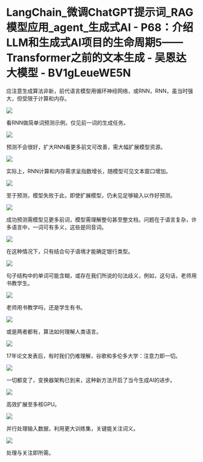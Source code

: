 # LangChain_微调ChatGPT提示词_RAG模型应用_agent_生成式AI - P68：介绍LLM和生成式AI项目的生命周期5——Transformer之前的文本生成 - 吴恩达大模型 - BV1gLeueWE5N

应注意生成算法非新，前代语言模型用循环神经网络，或RNN，RNN，虽当时强大，但受限于计算和内存。

![](img/e25a8f2c56f81f6926ced839cfe057b7_1.png)

看RNN做简单词预测示例，仅见前一词的生成任务。

![](img/e25a8f2c56f81f6926ced839cfe057b7_3.png)

预测不会很好，扩大RNN看更多前文可改善，需大幅扩展模型资源。

![](img/e25a8f2c56f81f6926ced839cfe057b7_5.png)

实际上，RNN计算和内存需求呈指数增长，随模型可见文本窗口增加。

![](img/e25a8f2c56f81f6926ced839cfe057b7_7.png)

至于预测，模型失败于此，即使扩展模型，仍未见足够输入以作好预测。

![](img/e25a8f2c56f81f6926ced839cfe057b7_9.png)

成功预测需模型见更多前词，模型需理解整句甚至整文档，问题在于语言复杂，许多语言中，一词可有多义，这些是同音词。



![](img/e25a8f2c56f81f6926ced839cfe057b7_11.png)

在这种情况下，只有结合句子语境才能确定银行类型。

![](img/e25a8f2c56f81f6926ced839cfe057b7_13.png)

句子结构中的单词可能含糊，或存在我们所说的句法歧义，例如，这句话，老师用书教学生。

![](img/e25a8f2c56f81f6926ced839cfe057b7_15.png)

老师用书教学吗，还是学生有书。

![](img/e25a8f2c56f81f6926ced839cfe057b7_17.png)

或是两者都有，算法如何理解人类语言。

![](img/e25a8f2c56f81f6926ced839cfe057b7_19.png)

17年论文发表后，有时我们仍难理解，谷歌和多伦多大学：注意力即一切。

![](img/e25a8f2c56f81f6926ced839cfe057b7_21.png)

一切都变了，变换器架构已到来，这种新方法开启了当今生成AI的进步。

![](img/e25a8f2c56f81f6926ced839cfe057b7_23.png)

高效扩展至多核GPU。

![](img/e25a8f2c56f81f6926ced839cfe057b7_25.png)

并行处理输入数据，利用更大训练集，关键能关注词义。

![](img/e25a8f2c56f81f6926ced839cfe057b7_27.png)

处理与关注即所需。